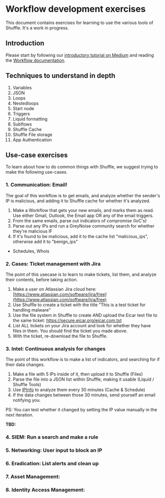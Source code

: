 # Workflow development exercises 
This document contains exercises for learning to use the various tools of Shuffle. It's a work in progress.

## Introduction
Please start by following our [introductory tutorial on Medium](https://medium.com/shuffle-automation/introducing-shuffle-an-open-source-soar-platform-part-1-58a529de7d12) and reading the [Workflow documentation](http://shuffler.io/docs/workflows).

## Techniques to understand in depth
1. Variables
2. JSON
3. Loops
4. Nestedloops
5. Start node
6. Triggers
7. Liquid formatting
8. Subflows
9. Shuffle Cache
10. Shuffle File storage 
11. App Authentication

## Use-case exercises
To learn about how to do common things with Shuffle, we suggest trying to make the following use-cases.

### 1. Communication: Email!
The goal of this workflow is to get emails, and analyze whether the sender's IP is malicious, and adding it to Shuffle cache for whether it's analyzed. 

1. Make a Workflow that gets your new emails, and marks them as read. Use either Gmail, Outlook, the Email app OR any of the email triggers.
2. From the same emails, parse out indicators of compromise (IoC's)
3. Parse out any IPs and run a GreyNoise community search for whether they're malicious IF 
4. If it's found to be malicious, add it to the cache list "malicious_ips", otherwise add it to "benign_ips"

- Schedules, Whois

### 2. Cases: Ticket management with Jira 
The point of this usecase is to learn to make tickets, list them, and analyze their contents, before taking action.

1. Make a user on Atlassian Jira cloud here: [https://www.atlassian.com/software/jira/free](https://www.atlassian.com/software/jira/free)
2. Use Shuffle to create a ticket with the title "This is a test ticket for handling malware"
3. Use the file system in Shuffle to create AND upload the Eicar test file to the same ticket: https://secure.eicar.org/eicar.com.txt
4. List ALL tickets on your Jira account and look for whether they have files in them. You should find the ticket you made above. 
5. With the ticket, re-download the file to Shuffle.

### 3. Intel: Continuous analysis for changes
The point of this workflow is to make a list of indicators, and searching for if their data changes.

1. Make a file with 5 IPs inside of it, then upload it to Shuffle 					(Files)
2. Parse the file into a JSON list within Shuffle, making it usable 				(Liquid / Shuffle Tools)
3. Use [IPInfo](https://ipinfo.io/signup) to analyze them every 30 minutes 	(Cache & Schedule)
4. If the data changes between those 30 minutes, send yourself an email notifying you. 

PS: You can test whether it changed by setting the IP value manually in the next iteration.

**TBD:**
### 4. SIEM: Run a search and make a rule
### 5. Networking: User input to block an IP
### 6. Eradication: List alerts and clean up  
### 7. Asset Management: 
### 8. Identity Access Management:
